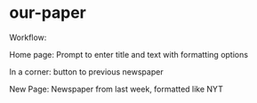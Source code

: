 # our-paper

Workflow:

Home page:
Prompt to enter title and text with formatting options

In a corner:
button to previous newspaper

New Page:
Newspaper from last week, formatted like NYT
